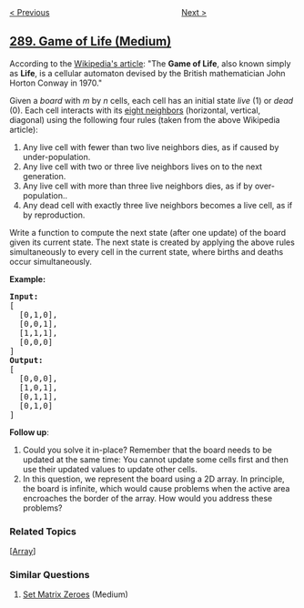 <!--|This file generated by command(leetcode description); DO NOT EDIT.    |-->
<!--+----------------------------------------------------------------------+-->
<!--|@author    openset <openset.wang@gmail.com>                           |-->
<!--|@link      https://github.com/openset                                 |-->
<!--|@home      https://github.com/openset/leetcode                        |-->
<!--+----------------------------------------------------------------------+-->

[< Previous](../unique-word-abbreviation "Unique Word Abbreviation")
　　　　　　　　　　　　　　　　
[Next >](../word-pattern "Word Pattern")

## [289. Game of Life (Medium)](https://leetcode.com/problems/game-of-life "生命游戏")

<p>According to the <a href="https://en.wikipedia.org/wiki/Conway%27s_Game_of_Life" target="_blank">Wikipedia&#39;s article</a>: &quot;The <b>Game of Life</b>, also known simply as <b>Life</b>, is a cellular automaton devised by the British mathematician John Horton Conway in 1970.&quot;</p>

<p>Given a <i>board</i> with <i>m</i> by <i>n</i> cells, each cell has an initial state <i>live</i> (1) or <i>dead</i> (0). Each cell interacts with its <a href="https://en.wikipedia.org/wiki/Moore_neighborhood" target="_blank">eight neighbors</a> (horizontal, vertical, diagonal) using the following four rules (taken from the above Wikipedia article):</p>

<ol>
	<li>Any live cell with fewer than two live neighbors dies, as if caused by under-population.</li>
	<li>Any live cell with two or three live neighbors lives on to the next generation.</li>
	<li>Any live cell with more than three live neighbors dies, as if by over-population..</li>
	<li>Any dead cell with exactly three live neighbors becomes a live cell, as if by reproduction.</li>
</ol>

<p>Write a function to compute the next state (after one update) of the board given its current state.&nbsp;<span>The next state is created by applying the above rules simultaneously to every cell in the current state, where&nbsp;births and deaths occur simultaneously.</span></p>

<p><strong>Example:</strong></p>

<pre>
<strong>Input: 
</strong><span id="example-input-1-1">[
&nbsp; [0,1,0],
&nbsp; [0,0,1],
&nbsp; [1,1,1],
&nbsp; [0,0,0]
]</span>
<strong>Output: 
</strong><span id="example-output-1">[
&nbsp; [0,0,0],
&nbsp; [1,0,1],
&nbsp; [0,1,1],
&nbsp; [0,1,0]
]</span>
</pre>

<p><b>Follow up</b>:</p>

<ol>
	<li>Could you solve it in-place? Remember that the board needs to be updated at the same time: You cannot update some cells first and then use their updated values to update other cells.</li>
	<li>In this question, we represent the board using a 2D array. In principle, the board is infinite, which would cause problems when the active area encroaches the border of the array. How would you address these problems?</li>
</ol>

### Related Topics
  [[Array](../../tag/array/README.md)]

### Similar Questions
  1. [Set Matrix Zeroes](../set-matrix-zeroes) (Medium)

